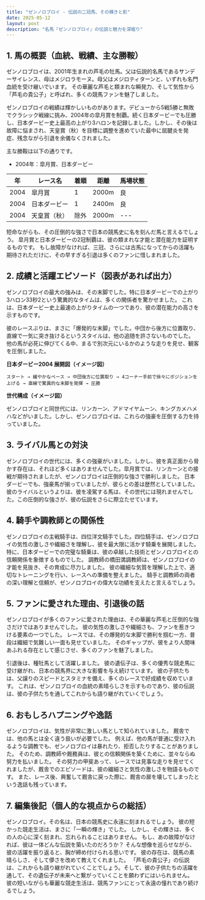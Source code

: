 ```yaml
---
title: "ゼンノロブロイ - 伝説の二冠馬、その輝きと影"
date: 2025-05-12
layout: post
description: "名馬『ゼンノロブロイ』の伝説と魅力を深堀り"
---
```


## 1. 馬の概要（血統、戦績、主な勝鞍）

ゼンノロブロイは、2001年生まれの芦毛の牡馬。父は伝説的名馬であるサンデーサイレンス、母はメジロラモーヌ。母父はメジロティターンと、いずれも名門血統を受け継いでいます。  その華麗な芦毛と類まれな瞬発力、そして気性から「芦毛の貴公子」と呼ばれ、多くの競馬ファンを魅了しました。

ゼンノロブロイの戦績は輝かしいものがあります。デビューから5戦5勝と無敗でクラシック戦線に挑み、2004年の皐月賞を制覇。続く日本ダービーでも圧勝し、日本ダービー史上最高の上がり3ハロンを記録しました。しかし、その後は故障に悩まされ、天皇賞（秋）を目標に調整を進めていた最中に屈腱炎を発症、残念ながら引退を余儀なくされました。

主な勝鞍は以下の通りです。

* 2004年：皐月賞、日本ダービー


| 年 | レース名           | 着順 | 距離 | 馬場状態 |
|---|--------------------|-----|-----|----------|
| 2004 | 皐月賞             | 1   | 2000m | 良       |
| 2004 | 日本ダービー         | 1   | 2400m | 良       |
| 2004 | 天皇賞（秋）        | 除外 | 2000m | ---      |


短命ながらも、その圧倒的な強さで日本の競馬史に名を刻んだ馬と言えるでしょう。  皐月賞と日本ダービーの2冠制覇は、彼の類まれな才能と潜在能力を証明するものです。  もし故障がなければ、三冠、さらには古馬になってからの活躍も期待されただけに、その早すぎる引退は多くのファンに惜しまれました。


## 2. 成績と活躍エピソード（図表があれば出力）

ゼンノロブロイの最大の強みは、その末脚でした。特に日本ダービーでの上がり3ハロン33秒2という驚異的なタイムは、多くの関係者を驚かせました。  これは、日本ダービー史上最速の上がりタイムの一つであり、彼の潜在能力の高さを示すものです。

彼のレースぶりは、まさに「爆発的な末脚」でした。中団から後方に位置取り、直線で一気に突き抜けるというスタイルは、他の追随を許さないものでした。  他の馬が必死に伸びてくる中、まるで別次元にいるかのような走りを見せ、観客を圧倒しました。

**日本ダービー2004 展開図（イメージ図）**

```
スタート → 緩やかなペース → 中団後方に位置取り → 4コーナー手前で徐々にポジションを上げる → 直線で驚異的な末脚を発揮 → 圧勝
```

**世代構成（イメージ図）**

ゼンノロブロイと同世代には、リンカーン、アドマイヤムーン、キングカメハメハなどがいました。しかし、ゼンノロブロイは、これらの強豪を圧倒する力を持っていました。


## 3. ライバル馬との対決

ゼンノロブロイの世代には、多くの強豪がいました。しかし、彼を真正面から脅かす存在は、それほど多くはありませんでした。皐月賞では、リンカーンとの接戦が期待されましたが、ゼンノロブロイは圧倒的な強さで勝利しました。  日本ダービーでも、強豪馬が揃っていましたが、彼らとの差は歴然としていました。  彼のライバルというよりは、彼を凌駕する馬は、その世代には現れませんでした。この圧倒的な強さが、彼の伝説をさらに際立たせています。


## 4. 騎手や調教師との関係性

ゼンノロブロイの主戦騎手は、四位洋文騎手でした。四位騎手は、ゼンノロブロイの気性の激しさや繊細さを理解し、彼を最大限に活かす騎乗を展開しました。  特に、日本ダービーでの完璧な騎乗は、彼の卓越した技術とゼンノロブロイとの信頼関係を象徴するものでした。  調教師の橋田満調教師は、ゼンノロブロイの才能を見抜き、その育成に尽力しました。  彼の繊細な気質を理解した上で、適切なトレーニングを行い、レースへの準備を整えました。  騎手と調教師の両者の深い理解と信頼が、ゼンノロブロイの偉大な功績を支えたと言えるでしょう。


## 5. ファンに愛された理由、引退後の話

ゼンノロブロイが多くのファンに愛された理由は、その華麗な芦毛と圧倒的な強さだけではありませんでした。  彼の気性の激しさや繊細さも、ファンを惹きつける要素の一つでした。  レースでは、その爆発的な末脚で勝利を掴む一方、普段は繊細で気難しい一面も見せていました。  そのギャップが、彼をより人間味あふれる存在として感じさせ、多くのファンを魅了しました。

引退後は、種牡馬として活躍しました。  彼の遺伝子は、多くの優秀な競走馬に受け継がれ、日本の競馬界に大きな影響を与え続けています。  彼の子供たちは、父譲りのスピードとスタミナを備え、多くのレースで好成績を収めています。  これは、ゼンノロブロイの血統の素晴らしさを示すものであり、彼の伝説は、彼の子供たちを通してこれからも語り継がれていくでしょう。


## 6. おもしろハプニングや逸話

ゼンノロブロイは、気性が非常に激しい馬として知られていました。  厩舎では、他の馬とは全く違う扱いが必要でした。  例えば、他の馬が普通に受け入れるような調教でも、ゼンノロブロイは暴れたり、拒否したりすることがありました。  そのため、調教師や厩務員は、彼との信頼関係を築くために、並々ならぬ努力を払いました。  その努力の甲斐あって、レースでは見事な走りを見せてくれましたが、厩舎でのエピソードは、彼の繊細さと気性の激しさを物語るものです。  また、レース後、興奮して厩舎に戻った際に、厩舎の扉を壊してしまったという逸話も残っています。


## 7. 編集後記（個人的な視点からの総括）

ゼンノロブロイ。その名は、日本の競馬史に永遠に刻まれるでしょう。  彼の短かった競走生活は、まさに「一瞬の輝き」でした。  しかし、その輝きは、多くの人の心に深く刻まれ、忘れられることはありません。  もし、あの故障がなければ、彼は一体どんな伝説を築いたのだろうか？  そんな想像を巡らせながら、彼の活躍を振り返ると、胸が締め付けられる思いです。  彼の存在は、競馬の素晴らしさ、そして儚さを改めて教えてくれました。  「芦毛の貴公子」の伝説は、これからも語り継がれていくことでしょう。そして、彼の子供たちの活躍を通して、その遺伝子が未来へと繋がっていくことを願わずにはいられません。  彼の短いながらも華麗な競走生活は、競馬ファンにとって永遠の憧れであり続けるでしょう。
